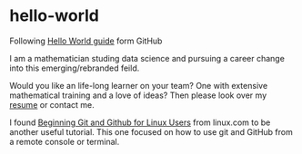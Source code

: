 # hello-world
Following [Hello World guide](https://guides.github.com/activities/hello-world/) form GitHub

I am a mathematician studing data science and pursuing a career change into this emerging/rebranded feild.

Would you like an life-long learner on your team? One with extensive mathematical training and a love of ideas?
Then please look over my [resume](https://github.com/EricDFay/resume) or contact me.


I found [Beginning Git and Github for Linux Users](https://www.linux.com/learn/beginning-git-and-github-linux-users) from linux.com to be another useful tutorial. This one focused on how to use git and GitHub from a remote console or terminal.
